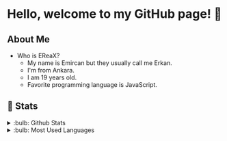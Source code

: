 # Hello, welcome to my GitHub page! 🏓

## About Me
* Who is EReaX?
  * My name is Emircan but they usually call me Erkan.
  * I'm from Ankara.
  * I am 19 years old.
  * Favorite programming language is JavaScript.

## 📌 Stats

<details>
<summary>:bulb: Github Stats</summary>
<img src="https://github-readme-stats.vercel.app/api?username=ereaxe&theme=radical" >
</details>

<details>
<summary>:bulb:  Most Used Languages</summary>
<img align="center" alt="EReaX's GitHub Stats" src="https://github-readme-stats.vercel.app/api/top-langs/?username=ereaxe&langs_count=8" />
</details>

